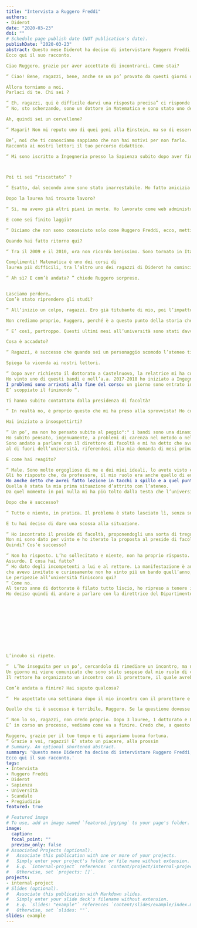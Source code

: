 ```yaml
---
title: "Intervista a Ruggero Freddi"
authors:
- Diderot
date: "2020-03-23"
doi: ""
# Schedule page publish date (NOT publication's date).
publishDate: "2020-03-23"
abstract: Questo mese Diderot ha deciso di intervistare Ruggero Freddi, professore dell’università La Sapienza di Roma dalla storia singolare: c’è chi lo conosce come Carlo Masi, divo dell’industria pornografica e chi come ingegnere e matematico brillante. Purtroppo, nel corso della sua vita Ruggero si è ritrovato in un altro, spiacevole ruolo, quello di insegnante letteralmente cacciato dall’ateneo per via delle sue scelte.
Ecco qui il suo racconto.

Ciao Ruggero, grazie per aver accettato di incontrarci. Come stai?

“ Ciao! Bene, ragazzi, bene, anche se un po’ provato da questi giorni di reclusione forzata. La situazione andava gestita con un po’ più di determinazione sin dall’inizio, dal periodo degli “inviti a non fare”, dei “si consiglia di” , cioè, o te ne freghi o imponi subito dei divieti. Comunque adesso c’è poco da lamentarsi, seguiamo le regole e speriamo tutti si sistemi ”.

Allora torniamo a noi. 
Parlaci di te. Chi sei ?

“ Eh, ragazzi, qui è difficile darvi una risposta precisa” ci risponde Ruggero facendosi una risata.
“ No, sto scherzando, sono un dottore in Matematica e sono stato uno dei tanti co-docenti di Sapienza. Attualmente il mio lavoro è in pausa, ma ho speso tanti anni all’università, sia in qualità di studente che di professore ”.

Ah, quindi sei un cervellone?

“ Magari! Non mi reputo uno di quei geni alla Einstein, ma so di essere bravo, ho avuto conferme nella mia esperienza lavorativa. Non voglio esagerare, ma ho comunque tre lauree e un dottorato alle spalle, penso di avere un curriculum molto valido. Ammetto, però, che è un po’ nel mio carattere tenermi in gran considerazione e voler primeggiare! ”.

Be’, noi che ti conosciamo sappiamo che non hai motivi per non farlo.
Racconta ai nostri lettori il tuo percorso didattico.

“ Mi sono iscritto a Ingegneria presso la Sapienza subito dopo aver finito il liceo; non avevo un grande cultura di base anni fa, ma ho sempre amato i computer e da ragazzino avevo imparato ad usarli da completo autodidatta. Ciononostante, il mio primo anno da studente universitario è stato un flop totale, non frequentavo, non studiavo, non davo esami, devo essere sincero ”.



Poi ti sei “riscattato” ?

“ Esatto, dal secondo anno sono stato inarrestabile. Ho fatto amicizia con dei pazzi totali, i più bravi del corso":" questi ragazzi il giorno studiavano, la sera leggevano libri insieme e il finesettimana giravano per i musei di Roma. Mi hanno affascinato subito e sono diventato loro amico e ovviamente questo mi ha riportato sulla retta via,  in un certo senso. Ricordo che, dopo alcuni mesi e svariati esami, c’era una competizione giocosa tra di noi, che mi ha reso uno dei migliori studenti del mio anno. Dal terzo anno ho vinto alcune borse di studio grazie alla mia media e poi ho tirato dritto fino all’ultimo anno, il 2003, quando finalmente mi sono laureato con una tesi orientata alla matematica, sull’intelligenza artificiale e sul flusso di dati ”.

Dopo la laurea hai trovato lavoro?

“ Sì, ma avevo già altri piani in mente. Ho lavorato come web administrator per Arci Italia subito dopo essermi laureato, ma è stata una parentesi davvero breve perché poi  ho lasciato tutto per la California, per San Francisco ”.

E come sei finito laggiù?

“ Diciamo che non sono conosciuto solo come Ruggero Freddi, ecco, mettiamola in questi termini. E’ in California che ha avuto inizio la mia carriera nell’industria pornografica con lo pseudonimo di Carlo Masi e anche lì sono diventato uno dei più famosi, tant’è che in quel settore sono conosciuto a livello mondiale. La mia vita a San Francisco era in tutto e per tutto quella di una star e per anni ho goduto di un successo enorme ”.

Quando hai fatto ritorno qui?

“ Tra il 2009 e il 2010, ora non ricordo benissimo. Sono tornato in Italia lasciando in California una vita del tutto lontana da quella dello studente, che, poveretto, deve spaccarsi la schiena sui libri, ma ho deciso comunque di riprendere il mio percorso universitario e di iscrivermi, stavolta, a Matematica, sempre presso La Sapienza ”.

Complimenti! Matematica è uno dei corsi di
laurea più difficili, tra l’altro uno dei ragazzi di Diderot ha cominciato proprio lì.

“ Ah sì? E com’è andata? ” chiede Ruggero sorpreso.


Lasciamo perdere…
Com’è stato riprendere gli studi?

“ All’inizio un colpo, ragazzi. Ero già titubante di mio, poi l’impatto con una realtà lontanissima da quella di Carlo Masi non ha aiutato per niente, ma in poco tempo ho ritrovato, con piacere, le mie vecchie qualità. Sono molto competitivo e quando incontro un problema lo affronto":" Matematica non è affatto una laurea semplice e ho studiato con costanza. Fino alla triennale ho collezionato solo 30 e poi mi sono laureato con la lode. Ho deciso di continuare per la specialistica, la quale è stata molto più difficile per via degli argomenti più recenti però sono riuscito a farmi valere anche lì. Sono andato avanti con un altro 100 e lode, poi il dottorato presso l’istituto S.B.A.I.  che ho concluso nel Febbraio 2020 con “ottimo” …  Ora però mi fate sembrare noioso! “.

Non crediamo proprio, Ruggero, perché è a questo punto della storia che arrivano sorprese inattese e non gradite, potremmo dire.

“ E’ così, purtroppo. Questi ultimi mesi all’università sono stati davvero stressanti e molto spesso spiacevoli”.

Cosa è accaduto?

“ Ragazzi, è successo che quando sei un personaggio scomodo l’ateneo ti prende e ti butta fuori a calci, ecco cos’è successo. Le scelte che ognuno fa nella vita privata non dovrebbero mai, in nessuna maniera, pregiudicare la propria carriera lavorativa ”.

Spiega la vicenda ai nostri lettori.

“ Dopo aver richiesto il dottorato a Castelnuovo, la relatrice mi ha consigliato di fare invece richiesta allo S.B.A.I. , il dipartimento dell’ateneo che si occupa di fare ricerca sperimentale in campo ingegneristico, chimico, fisico, matematico … Insomma, un buon punto di partenza per me. Una volta entrato allo S.B.A.I. , dove lavoravo come dottorando, ho potuto iniziare ad applicarmi per bandi di docenza e co-docenza, avvicinandomi un po’ di più al mio sogno di diventare professore e ricercato universitario.
Ho vinto uno di questi bandi e nell’a.a. 2017-2018 ho iniziato a Ingegneria Meccanica. Il corso è andato bene, i ragazzi mi seguivano tranquillamente, posso dire di essere stato molto attento a svolgere il mio lavoro nel modo migliore possibile. 
I problemi sono arrivati alla fine del corso: un giorno sono entrato in aula e ho scambiato alcune chiacchiere con i ragazzi prima di cominciare, come al solito, e dato che il 10 Giugno si sarebbe tenuto il gay pride ho fatto riferimento alla manifestazione, chiedendo se loro avrebbero partecipato e che sarebbe stato bello se lo avessero fatto.
E’ scoppiato il finimondo “.

Ti hanno subito contattato dalla presidenza di facoltà?

“ In realtà no, è proprio questo che mi ha preso alla sprovvista! Ho concluso il corso in tranquillità e quell’anno è stato pubblicato un altro bando di co-docenza cui però sono arrivato secondo, ma io ho notato un’irregolarità nella richiesta di applicazione di alcuni partecipanti, tra cui il primo classificato e giustamente ho chiesto ricorso. Risultato":" il testo del bando è stato modificato, il concorso è stato fatto una seconda volta e io sono arrivato ultimo, mentre il primo classificato è rimasto il primo classificato “.

Hai iniziato a insospettirti?

“ Un po’, ma non ho pensato subito al peggio":" i bandi sono una dinamica complicata in ateneo e perderne uno non vuol dire automaticamente essere escluso da tutti gli altri. Alcuni colleghi, anzi, sono molto gentili e ti girano i testi dei bandi che sanno che potrebbero interessarti. Non mi sono preoccupato troppo, insomma, soltanto che dopo un paio di settimane mi ha chiamato la mia vecchia agenzia dalla California dicendomi che il mio dipartimento era furioso con me e che la notizia era ovunque.
Ho subito pensato, ingenuamente, a problemi di carenza nel metodo o nella mia preparazione, ad una perdita di fiducia degli studenti nei miei confronti, qualcosa del genere.
Sono andato a parlare con il direttore di facoltà e mi ha detto che avrei dovuto tenere d’ora in poi sempre la politica
al di fuori dell’università, riferendosi alla mia domanda di mesi prima circa il gay pride “.

E come hai reagito?

“ Male. Sono molto orgoglioso di me e dei miei ideali, lo avete visto e quando mi sento attaccato dico tutto quello che mi passa per la testa.
Gli ho risposto che, da professore, il mio ruolo era anche quello di educatore e che per me era importante difendere quello che io sono, perché è così, ragazzi. Il gay pride è una manifestazione eccentrica, caotica, che attira sempre tante critiche, ma è un traguardo inimmaginabile per chi, come me, ha il dovere di difendere la propria vita e le proprie idee. Questo non va mai dimenticato. Cioè, rega, c’è gente che è morta per questa causa, è stata calpestata, derisa e torturata per secoli e io, Ruggero Freddi, ho diritto e dovere di parlarne. Soprattutto nel momento in cui sono un professore.
Ho anche detto che avrei fatto lezione in tacchi a spillo e a quel punto il direttore è completamente uscito di testa. "Ci deve solo provare!" ha iniziato a dire e io, da bravo rompicoglioni quale sono, ho replicato: "Secondo lei i transessuali e gli omosessuali non devono mettere piede in università ?".
Quella è stata la mia prima situazione d’attrito con l’ateneo.
Da quel momento in poi nulla mi ha più tolto dalla testa che l’università facesse discriminazioni di questo genere “.

Dopo che è successo?

“ Tutto e niente, in pratica. Il problema è stato lasciato lì, senza soluzioni e un mese dopo la discussione il mio nome è finito dappertutto, su tutti i siti immaginabili e su network come la CNN; poi Spotted Sapienza ha condiviso uno dei video che ho caricato sul mio profilo Facebook e tanti ragazzi hanno commentato "Ma quello è Carlo Masi", perché, appunto, sono stato uno dei più famosi. I commenti, ci tengo a dirlo, non erano offensivi nella maggior parte dei casi, erano solo sorpresi di riconoscermi in uno dei professori. Dagospia ha letto la notizia e ha iniziato a fare gossip, quindi è scoppiato il caso Carlo Masi, mi hanno chiamato tutte le testate, il Corriere, la D’Urso, davvero tutti. Quelli del Corriere sono addirittura entrati in aula mentre tenevo lezione e da quel momento in poi gli studenti hanno iniziato ad accusarmi sui social di essere poco professionale. Era colpa mia se la troupe televisiva entrava in aula? “.

E tu hai deciso di dare una scossa alla situazione.

“ Ho incontrato il preside di facoltà, proponendogli una sorta di tregua":" loro avrebbero ignorato tutti gli scoop del momento e io avrei rilasciato interviste neutrali, in cui non insultavo né insinuavo giudizi negativi nei confronti dell’università, d’altronde, io aveva discusso soltanto con il direttore, la Sapienza non mi aveva fatto nessun torto. Per di più, per far vedere che ero realmente intenzionato a porre fine a tutti le polemiche, ho proposto al direttore del dipartimento di organizzare una manifestazione, con tanto di conferenza, sui temi dell’omofobia, del gay pride, della comunità LGBT e sull’HIV. Inutile dire che ha rifiutato la mia proposta.
Non mi sono dato per vinto e ho iterato la proposta al preside di facoltà, che invece ha subito accettato e addirittura mi ha indicato alcuni docenti di Medicina per farli intervenire in materia di prevenzione sessuale e circa la diffusione dell’HIV. Ho contattato LINK, ANLAIDS, varie associazioni che operano in Italia per supportare la causa di chi soffre di questa terribile malattia  e poi ho inviato tutto il materiale al preside, per avere un’ultima conferma e soprattutto perché lui stesso mi aveva chiesto di aggiornarlo “.
Quindi? Cos’è successo?

“ Non ha risposto. L’ho sollecitato e niente, non ha proprio risposto. Quando l’ho incontrato di nuovo ha iniziato a dire che non c’erano autorizzazioni per la manifestazione, né c’erano mai state, anche se lui stesso era stato il primo ad essere d’accordo con me. Cioè, lui mi aveva persino fornito i contatti ! “.
Assurdo. E cosa hai fatto?
“ Ho dato degli incompetenti a lui e al rettore. La manifestazione è andata a monte, non vi dico la figura di merda che ho fatto con tutte quelle associazioni
che avevo invitato e curiosamente non ho vinto più un bando quell’anno, nonostante la mia esperienza in corsi, lezioni, tutoraggi. La situazione ha impiegato un po’ di tempo a calmarsi, io stesso ce ne ho messo parecchio, ma fortunatamente i miei colleghi mi supportavano e piano piano sono tornato alla quotidianità della mia vita da dottorando “.
Le peripezie all’università finiscono qui?
“ Come no.
Al terzo anno di dottorato è filato tutto liscio, ho ripreso a tenere i corsi con un buon rendimento e ho migliorato l’organizzazione nelle lezioni. Arrivato al quarto anno, il 2019, quello in cui avrei terminato il mio dottorato, mi è stata proposta una co-docenza con un professore di Analisi I dello S.B.A.I.  e ho subito accettato. Ho iniziato a tenere le lezioni presso Ingegneria Gestionale, che faceva afferenza al dipartimento di Informatica e Sistemistica, desideroso di ampliare il mio curriculum. Insomma, arrivato alla 50° ora di lezione ho iniziato a sentire, da voci di corridoio, che qualcuno mi avrebbe presto tolto la co-docenza, che qualcuno riferiva che nelle mie classi vi erano problemi, ma non mi era stata rivolta alcuna accusa formale e infatti non ho mai replicato perché non conoscevo le fonti. Un collega e la mia relatrice, poi, si sono essi ad osservare le poche ore di lezione che mi rimanevano prima di terminare il corso e dopo ho saputo che convenivano che le mie lezioni erano perfettamente in linea con le altre. 
Ho deciso quindi di andare a parlare con la direttrice del Dipartimento cui facevo riferimento, che si rifiuta di incontrarmi “.











L’incubo si ripete.

“  L’ho inseguita per un po’, cercandolo di rimediare un incontro, ma niente, non sono mai riuscito a parlarle.
Un giorno mi viene comunicato che sono stato sospeso dal mio ruolo di co-docente e che sarei stato sostituito. A quel punto mi sono infuriato, ho scritto a tutti, al direttore, alla relatrice, al preside, al rettore, ma nessuno mi ha risposto esaustivamente. Avevo lavorato 60 ore a nero, senza che mi avessero fatto firmare un contratto ed esigevo delle spiegazioni, oltre a ricevere un pagamento.
Il rettore ha organizzato un incontro con il prorettore, il quale avrebbe dovuto organizzare un altro incontro con la mia relatrice, ma niente. Mi hanno rimbalzato da un appuntamento all’altro senza che mi venissero date spiegazioni e motivazioni valide per una decisione così drastica. E guardate che essere rimossi dal proprio ruolo in un ateneo è un avvenimento grave, è una vera e propria macchia sul curriculum vitae “.

Com’è andata a finire? Hai saputo qualcosa?

“  Ho aspettato una settimana dopo il mio incontro con il prorettore e poi una decina di giorni ancora, ma non ho ricevuto risposta, né una data per un appuntamento. Ho deciso quindi di contattare un legale e di dare inizio ad una vertenza che è tuttora in svolgimento. Dopodiché, ho perso l’ennesimo bando e ho deciso di allontanarmi dall’università. Ora aspetto che questa situazione si smuova e che io riesca a ricevere delle spiegazioni “.

Quello che ti è successo è terribile, Ruggero. Se la questione dovesse risolversi, credi che tornerai ad insegnare?

“ Non lo so, ragazzi, non credo proprio. Dopo 3 lauree, 1 dottorato e 8 insegnamenti sono stato cestinato senza una lettera di spiegazioni e senza un colloquio, sinceramente sono deluso.
E’ in corso un processo, vediamo come va a finire. Credo che, a questo punto, la mia carriera come professore sia rovinata in tutte le università di Italia. Forse parteciperò ad altri concorsi, per ora non lo so, ma mi sarebbe piaciuto continuare con la mia attività di ricerca”.

Ruggero, grazie per il tuo tempo e ti auguriamo buona fortuna.
“ Grazie a voi, ragazzi! E’ stato un piacere, alla prossim
# Summary. An optional shortened abstract.
summary: 'Questo mese Diderot ha deciso di intervistare Ruggero Freddi, professore dell’università La Sapienza di Roma dalla storia singolare: c’è chi lo conosce come Carlo Masi, divo dell’industria pornografica e chi come ingegnere e matematico brillante. Purtroppo, nel corso della sua vita Ruggero si è ritrovato in un altro, spiacevole ruolo, quello di insegnante letteralmente cacciato dall’ateneo per via delle sue scelte.
Ecco qui il suo racconto.'
tags:
- Intervista
- Ruggero Freddi
- Diderot
- Sapienza
- Università
- Scandalo
- Pregiudizio
featured: true

# Featured image
# To use, add an image named `featured.jpg/png` to your page's folder. 
image:
  caption: 
  focal_point: ""
  preview_only: false
# Associated Projects (optional).
#   Associate this publication with one or more of your projects.
#   Simply enter your project's folder or file name without extension.
#   E.g. `internal-project` references `content/project/internal-project/index.md`.
#   Otherwise, set `projects: []`.
projects:
- internal-project
# Slides (optional).
#   Associate this publication with Markdown slides.
#   Simply enter your slide deck's filename without extension.
#   E.g. `slides: "example"` references `content/slides/example/index.md`.
#   Otherwise, set `slides: ""`.
slides: example
---
```

